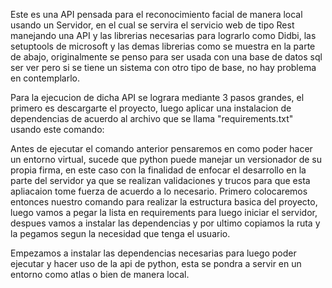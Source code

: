 Este es una API pensada para el reconocimiento facial de manera local usando un Servidor, en el cual se servira el servicio web de tipo Rest manejando una API y las librerias necesarias 
para lograrlo como Didbi, las setuptools de microsoft y las demas librerias como se muestra en la parte de abajo, originalmente se penso para ser usada con una base de datos sql ser ver
pero si se tiene un sistema con otro tipo de base, no hay problema en contemplarlo.

Para la ejecucion de dicha API se lograra mediante 3 pasos grandes, el primero es descargarte el proyecto, luego aplicar una instalacion de dependencias de acuerdo al archivo que se llama
"requirements.txt" usando este comando: 

Antes de ejecutar el comando anterior pensaremos en como poder hacer un entorno virtual, sucede que python puede manejar un versionador de su propia firma, en este caso con la finalidad 
de enfocar el desarrollo en la parte del servidor ya que se realizan validaciones y trucos para que esta apliacaion tome fuerza de acuerdo a lo necesario. Primero colocaremos entonces 
nuestro comando para realizar la estructura basica del proyecto, luego vamos a pegar la lista en requirements para luego iniciar el servidor, despues vamos a instalar las dependencias y 
por ultimo copiamos la ruta y la pegamos segun la necesidad que tenga el usuario. 

Empezamos a instalar las dependencias necesarias para luego poder ejecutar y hacer uso de la api de python, esta se pondra a servir en un entorno como atlas o bien de manera local.
